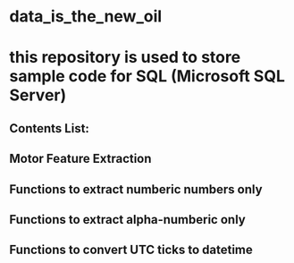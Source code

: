 # data_is_the_new_oil
# this repository is used to store sample code for SQL (Microsoft SQL Server)
## Contents List:
##  Motor Feature Extraction
##  Functions to extract numberic numbers only
##  Functions to extract alpha-numberic only
##  Functions to convert UTC ticks to datetime

